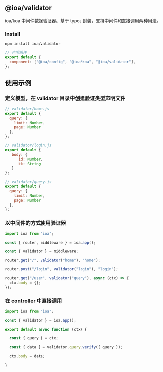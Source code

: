 ## @ioa/validator

ioa/koa 中间件数据验证器。基于 typea 封装，支持中间件和直接调用两种用法。

### Install

```
npm install ioa/validator
```

```js
// 声明组件
export default {
  component: ["@ioa/config", "@ioa/koa", "@ioa/validator"],
};
```

## 使用示例

### 定义模型，在 validator 目录中创建验证类型声明文件

```js
// validator/home.js
export default {
  query: {
    limit: Number,
    page: Number
  },
};

// validator/login.js
export default {
   body: {
      id: Number,
      kk: String
   }
};

// validator/query.js
export default {
  query: {
    limit: Number,
    page: Number
  },
};
```

### 以中间件的方式使用验证器

```js
import ioa from "ioa";

const { router, middleware } = ioa.app();

const { validator } = middleware;

router.get("/", validator("home"), "home");

router.post("/login", validator("login"), "login");

router.get("/user", validator("query"), async (ctx) => {
  ctx.body = {};
});
```

### 在 controller 中直接调用

```js
import ioa from "ioa";

const { validator } = ioa.app();

export default async function (ctx) {

  const { query } = ctx;

  const { data } = validator.query.verify({ query });

  ctx.body = data;

}
```
